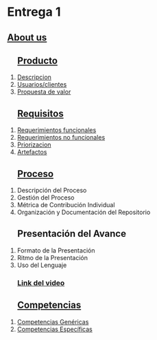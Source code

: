 <html>
<body>

<h1>Entrega 1</h1>

<h2><a href="https://github.com/ValeAranda/FisProyecto23/blob/Entrega-1/Nombres_Presentación.md">About us</a></h2>

<ol>
<h2><a href="https://github.com/ValeAranda/FisProyecto23/tree/Entrega-1/Producto">Producto</a></h2>
    <li><a href="https://github.com/ValeAranda/FisProyecto23/blob/Entrega-1/Producto/Descripcion.md"> Descripcion </a></li>
    <li><a href="https://github.com/ValeAranda/FisProyecto23/blob/Entrega-1/Producto/Usuarios.md"> Usuarios/clientes </a></li>
    <li><a href="https://github.com/ValeAranda/FisProyecto23/blob/Entrega-1/Producto/Propuesta.md">Propuesta de valor </a></li>
</ol>

<ol>
<h2><a href="https://github.com/ValeAranda/FisProyecto23/tree/Entrega-1/Requisitos">Requisitos</a></h2>
    <li><a href="https://github.com/ValeAranda/FisProyecto23/blob/Entrega-1/Requisitos/Requerimientos.md#requerimientos-funcionales">Requerimientos funcionales</a></li>
    <li><a href="https://github.com/ValeAranda/FisProyecto23/blob/Entrega-1/Requisitos/Requerimientos.md#requerimientos-no-funcionales">Requerimientos no funcionales</a></li>
    <li><a href="https://github.com/ValeAranda/FisProyecto23/blob/Entrega-1/Requisitos/Requerimientos.md">Priorizacion</a></li>
    <li><a href="https://github.com/ValeAranda/FisProyecto23/blob/Entrega-1/Requisitos/Historia%20de%20usuario.md">Artefactos</a></li>
</ol>

<ol>
<h2><a href="https://github.com/ValeAranda/FisProyecto23/blob/Entrega-1/Proceso/Descripción%20de%20procesos.md">Proceso</a></h2>
    <li>Descripción del Proceso</li>
    <li>Gestión del Proceso</li>
    <li>Métrica de Contribución Individual</li>
    <li>Organización y Documentación del Repositorio</li>
</ol>

<ol>
<h2>Presentación del Avance</h2>
    <li>Formato de la Presentación</li>
    <li>Ritmo de la Presentación</li>
    <li>Uso del Lenguaje</li>
    <h3><a href="https://youtu.be/zRLfTuby77U">Link del video</a></h3>
</ol>
   
<ol>
<h2><a href="https://github.com/ValeAranda/FisProyecto23/tree/Entrega-1/Competencias">Competencias</a></h2>
    <li><a href="https://github.com/ValeAranda/FisProyecto23/blob/Entrega-1/Competencias/Competencias%20generales.md">Competencias Genéricas</a></li>
    <li><a href="https://github.com/ValeAranda/FisProyecto23/blob/Entrega-1/Competencias/Competencias%20especificas.md">Competencias Específicas</a></li>
</ol>

</body>
</html>
